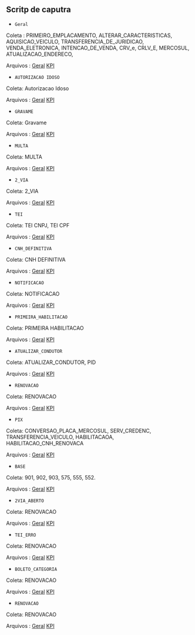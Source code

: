 ## Scritp de caputra

* `Geral`

Coleta : PRIMEIRO_EMPLACAMENTO,
ALTERAR_CARACTERISTICAS,
AQUISICAO_VEICULO,
TRANSFERENCIA_DE_JURIDICAO,
VENDA_ELETRONICA,
INTENCAO_DE_VENDA,
CRV_e,
CRLV_E,
MERCOSUL,
ATUALIZACAO_ENDERECO,

Arquivos :
[Geral](https://github.com/Fe11ipe/Script/blob/main/oracle/sql/geral.sql)
[KPI](https://github.com/Fe11ipe/Script/blob/main/oracle/KPI/geral.sql)


* `AUTORIZACAO IDOSO`

Coleta: Autorizacao Idoso

Arquivos :
[Geral](https://github.com/Fe11ipe/Script/blob/main/oracle/KPI/Autorizacao_idoso.sql)
[KPI](https://github.com/Fe11ipe/Script/blob/main/oracle/sql/Autorizacao_idoso.sql)

* `GRAVAME`

Coleta: Gravame

Arquivos :
[Geral](https://github.com/Fe11ipe/Script/blob/main/oracle/KPI/GRAVAME.sql)
[KPI](https://github.com/Fe11ipe/Script/blob/main/oracle/sql/GRAVAME.sql)


* `MULTA`

Coleta: MULTA

Arquivos :
[Geral](https://github.com/Fe11ipe/Script/blob/main/oracle/KPI/MULTA.sql)
[KPI](https://github.com/Fe11ipe/Script/blob/main/oracle/sql/MULTA.sql)


* `2_VIA`

Coleta: 2_VIA

Arquivos :
[Geral](https://github.com/Fe11ipe/Script/blob/main/oracle/KPI/2_VIA.sql)
[KPI](https://github.com/Fe11ipe/Script/blob/main/oracle/sql/2_VIA.sql)


* `TEI`

Coleta:  TEI CNPJ,  TEI CPF

Arquivos :
[Geral](https://github.com/Fe11ipe/Script/blob/main/oracle/KPI/TEI.sql)
[KPI](https://github.com/Fe11ipe/Script/blob/main/oracle/sql/TEI.sql)


* `CNH_DEFINITIVA`

Coleta: CNH DEFINITIVA

Arquivos :
[Geral](https://github.com/Fe11ipe/Script/blob/main/oracle/KPI/CNH_DEFINITIVA.sql)
[KPI](https://github.com/Fe11ipe/Script/blob/main/oracle/sql/CNH_DEFINITIVA.sql)

* `NOTIFICACAO`

Coleta: NOTIFICACAO

Arquivos :
[Geral](https://github.com/Fe11ipe/Script/blob/main/oracle/KPI/NOTIFICACAO.sql)
[KPI](https://github.com/Fe11ipe/Script/blob/main/oracle/sql/NOTIFICACAO.sql)

* `PRIMEIRA_HABILITACAO`

Coleta: PRIMEIRA HABILITACAO

Arquivos :
[Geral](https://github.com/Fe11ipe/Script/blob/main/oracle/KPI/PRIMEIRA_HABILITACAO.sql)
[KPI](https://github.com/Fe11ipe/Script/blob/main/oracle/sql/PRIMEIRA_HABILITACAO.sql)

* `ATUALIZAR_CONDUTOR`

Coleta: ATUALIZAR_CONDUTOR, PID

Arquivos :
[Geral](https://github.com/Fe11ipe/Script/blob/main/oracle/KPI/ATUALIZAR_CONDUTOR.sql)
[KPI](https://github.com/Fe11ipe/Script/blob/main/oracle/sql/ATUALIZAR_CONDUTOR.sql)

* `RENOVACAO`

Coleta: RENOVACAO

Arquivos :
[Geral](https://github.com/Fe11ipe/Script/blob/main/oracle/KPI/RENOVACAO.sql)
[KPI](https://github.com/Fe11ipe/Script/blob/main/oracle/sql/RENOVACAO.sql)


* `PIX`

Coleta: CONVERSAO_PLACA_MERCOSUL,
SERV_CREDENC,
TRANSFERENCIA_VEICULO,
HABILITACAOA,
HABILITACAO_CNH_RENOVACA

Arquivos :
[Geral](https://github.com/Fe11ipe/Script/blob/main/oracle/KPI/PIX.sql)
[KPI](https://github.com/Fe11ipe/Script/blob/main/oracle/sql/PIX.sql)


* `BASE`

Coleta: 
901,
902,
903,
575,
555,
552.

Arquivos :
[Geral](https://github.com/Fe11ipe/Script/blob/main/oracle/KPI/BASE.sql)
[KPI](https://github.com/Fe11ipe/Script/blob/main/oracle/sql/BASE.sql)


* `2VIA_ABERTO`

Coleta: RENOVACAO

Arquivos :
[Geral](https://github.com/Fe11ipe/Script/blob/main/oracle/KPI/2VIA_ABERTO.sql)
[KPI](https://github.com/Fe11ipe/Script/blob/main/oracle/sql/2VIA_ABERTO.sql)


* `TEI_ERRO`

Coleta: RENOVACAO

Arquivos :
[Geral](https://github.com/Fe11ipe/Script/blob/main/oracle/KPI/TEI_ERRO.sql)
[KPI](https://github.com/Fe11ipe/Script/blob/main/oracle/sql/TEI_ERRO.sql)


* `BOLETO_CATEGORIA`

Coleta: RENOVACAO

Arquivos :
[Geral](https://github.com/Fe11ipe/Script/blob/main/oracle/KPI/BOLETO_CATEGORIA.sql)
[KPI](https://github.com/Fe11ipe/Script/blob/main/oracle/sql/BOLETO_CATEGORIA.sql)


* `RENOVACAO`

Coleta: RENOVACAO

Arquivos :
[Geral](https://github.com/Fe11ipe/Script/blob/main/oracle/KPI/RENOVACAO.sql)
[KPI](https://github.com/Fe11ipe/Script/blob/main/oracle/sql/RENOVACAO.sql)

